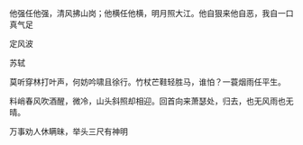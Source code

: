 他强任他强，清风拂山岗；他横任他横，明月照大江。他自狠来他自恶，我自一口真气足

定风波

苏轼

莫听穿林打叶声，何妨吟啸且徐行。竹杖芒鞋轻胜马，谁怕？一蓑烟雨任平生。

料峭春风吹酒醒，微冷，山头斜照却相迎。回首向来萧瑟处，归去，也无风雨也无晴。 

万事劝人休瞒昧，举头三尺有神明